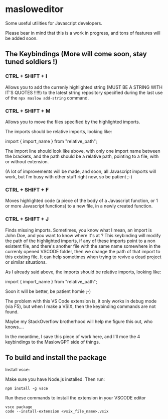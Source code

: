 # masloweditor

Some useful utilities for Javascript developers.

Please bear in mind that this is a work in progress, and tons of features will be added soon.

## The Keybindings (More will come soon, stay tuned soldiers !)

### CTRL + SHIFT + I

Allows you to add the currenly highlighted string 
(MUST BE A STRING WITH IT'S QUOTES !!!!!)
to the latest string repository specified during the last use of the ```npx maslow add-string``` command.

### CTRL + SHIFT + M

Allows you to move the files specified by the highlighted imports.

The imports should be relative imports, looking like:

import { import_name } from "relative_path";

The import line should look like above, with only one import name between the brackets, and the path should be a relative path, pointing to a file, with or without extension.

(A lot of improvements will be made, and soon, all Javascript imports will work, but I'm busy with other stuff right now, so be patient ;-)

### CTRL + SHIFT + F

Moves highlighted code (a piece of the body of a Javascript function, or 1 or more Javascript functions) to a new file, in a newly created function.

### CTRL + SHIFT + J

Finds missing imports. Sometimes, you know what I mean, an import is John Doe,
and you want to know where it's at ? This keybinding will modify the path of the highlighted imports, if any of these imports point to a non existent file, and there's another file with the same name somewhere in the currenly opened VSCODE folder, then we change the path of that import to this existing file. It can help sometimes when trying to revive a dead project or similar situations.

As I already said above, the imports should be relative imports, looking like:

import { import_name } from "relative_path";

Soon it will be better, be patient homie ;-)

The problem with this VS Code extension is,
it only works in debug mode (via F5), but when I make a VSIX,
then the keybinding commands are not found.

Maybe my StackOverflow brotherhood will help me figure this out, who knows....

In the meantime, I save this piece of work here, and I'll moe the 4 keybindings to the MaslowGPT side of things.

## To build and install the package

Install vsce:

Make sure you have Node.js installed. Then run:

    npm install -g vsce

Run these commands to install the extension in your VSCODE editor

    vsce package  
    code --install-extension <vsix_file_name>.vsix